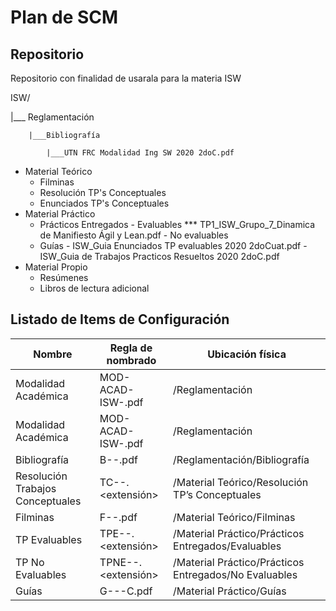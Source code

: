 # Plan de SCM

## Repositorio
Repositorio con finalidad de usarala para la materia ISW

ISW/

|___ Reglamentación

        |___Bibliografía
        
            |___UTN FRC Modalidad Ing SW 2020 2doC.pdf
  - Material Teórico
      - Filminas
      - Resolución TP's Conceptuales
      - Enunciados TP's Conceptuales
  - Material Práctico
      - Prácticos Entregados
            - Evaluables
               *** TP1_ISW_Grupo_7_Dinamica de Manifiesto Ágil y Lean.pdf
            - No evaluables
      - Guías
            - ISW_Guia Enunciados TP evaluables 2020 2doCuat.pdf
            - ISW_Guia de Trabajos Practicos Resueltos 2020 2doC.pdf
  - Material Propio
      - Resúmenes
      - Libros de lectura adicional

## Listado de Items de Configuración

| Nombre | Regla de nombrado | Ubicación física | 
| --- | --- | --- |
| Modalidad Académica | MOD-ACAD-ISW-<YYYY>.pdf | /Reglamentación | 
| Modalidad Académica | MOD-ACAD-ISW-<YYYY>.pdf | /Reglamentación |   
| Bibliografía | B-<nombreB>-<YYYY>.pdf | /Reglamentación/Bibliografía |
| Resolución Trabajos Conceptuales | TC-<nro>-<nombreTC>.<extensión> | /Material Teórico/Resolución TP’s Conceptuales |
| Filminas | F-<nro>-<tema>.pdf | /Material Teórico/Filminas |
| TP Evaluables | TPE-<nroTPE>-<tema>.<extensión> | /Material Práctico/Prácticos Entregados/Evaluables |
| TP No Evaluables | TPNE-<nroTPNE>-<tema>.<extensión> | /Material Práctico/Prácticos Entregados/No Evaluables |
| Guías | G-<nombreG>-<YYYY>-<nroC>C.pdf | /Material Práctico/Guías |

